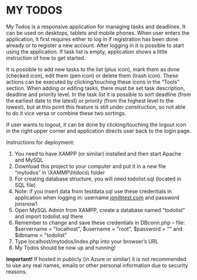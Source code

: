 # MY TODOS
My Todos is a responsive application for managing tasks and deadlines. It can be used on desktops, tablets and mobile phones. When user enters the application, it first requires either to log in if registration has been done already or to register a new account. After logging in it is possible to start using the application. If task list is empty, application shows a little instruction of how to get started. 

It is possible to add new tasks to the list (plus icon), mark them as done (checked icon), edit them (pen icon) or delete them (trash icon). These actions can be executed by clicking/touching these icons in the “Tools” section. When adding or editing tasks, there must be set task description, deadline and priority level. In the task list it is possible to sort deadline (from the earliest date to the latest) or priority (from the highest level to the lowest), but at this point this feature is still under construction, so not able to do it vice versa or combine these two sortings. 

If user wants to logout, it can be done by clicking/touching the logout icon in the right upper corner and application directs user back to the login page.

Instructions for deployment:

1.	You need to have XAMPP (or similar) installed and then start Apache and MySQL
2.	Download this project to your computer and put it in a new file “mytodos” in \XAMMP\htdocs\ folder
3.	For creating database structure, you will need todolist.sql (located in SQL file)
4.	Note: if you insert data from testdata.sql use these credentials in application when logging in: username jon@test.com and password jonsnow1
5.	Open MySQL Admin from XAMPP, create a database named “todolist” and import todolist.sql there
6.	Remember to change and save these credentials in DBconn.php – file: $servername = "localhost", $username = "root", $password = "" and $dbname = "todolist"
7.	Type localhost/mytodos/index.php into your browser’s URL
8.	My Todos should be now up and running!
 
**Important!** If hosted in publicly (in Azure or similar) it is not recommended to use any real names, emails or other personal information due to security reasons. 

